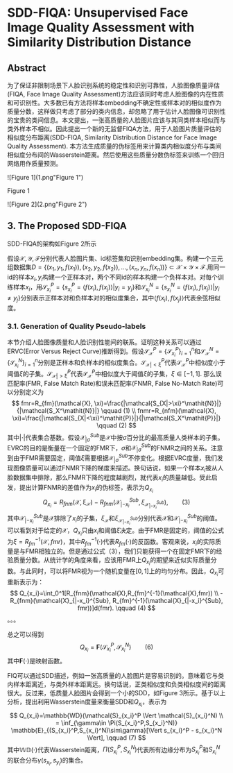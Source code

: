 # SDD-FIQA: Unsupervised Face Image Quality Assessment with Similarity Distribution Distance

## Abstract

为了保证非限制场景下人脸识别系统的稳定性和识别可靠性，人脸图像质量评估(FIQA, Face Image Quality Assessment)方法应该同时考虑人脸图像的内在性质和可识别性。大多数已有方法将样本embedding不确定性或样本对的相似度作为质量分数，这样做只考虑了部分的类内信息，却忽略了用于估计人脸图像可识别性的宝贵的类间信息。本文提出，一张高质量的人脸图片应该与其同类样本相似而与类外样本不相似。因此提出一个新的无监督FIQA方法，用于人脸图片质量评估的相似度分布距离(SDD-FIQA, Similarity Distribution Distance for Face Image Quality Assessment). 本方法生成质量的伪标签用来计算类内相似度分布与类间相似度分布间的Wasserstein距离。然后使用这些质量分数伪标签来训练一个回归网络用作质量预测。

![Figure 1](1.png"Figure 1")

Figure 1

![Figure 2](2.png"Figure 2")

## 3. The Proposed SDD-FIQA

SDD-FIQA的架构如Figure 2所示

假设$\mathcal{X,Y,F}$分别代表人脸图片集、id标签集和识别embedding集。构建一个三元组数据集$D=\{(x_1,y_1,f(x_1)),(x_2,y_2,f(x_2)),...,(x_n,y_n,f(x_n))\} \subset \mathcal{X \times Y \times F}.$用同一id的样本$x_i,y_i$构建一个正样本对，两个不同id的样本构建一个负样本对。对每个训练样本$x_i$，用$\mathcal{S}_{x_i}^P=\{s_{x_i}^P=\langle f(x_i), f(x_j) \rangle | y_i=y_j\}$和$\mathcal{S}_{x_i}^N=\{s_{x_i}^N=\langle f(x_i), f(x_j) \rangle | y_i \ne y_j\}$分别表示正样本对和负样本对的相似度集合，其中$\langle f(x_i), f(x_j) \rangle$代表余弦相似度。

### 3.1. Generation of Quality Pseudo-labels

本节介绍人脸图像质量和人脸识别性能间的联系。证明这种关系可以通过ERVC(Error Versus Reject Curve)推断得到。假设$\mathcal{S_X}^P=\{\mathcal{S}_{x_i}^P\}_{i=1}^n$和$\mathcal{S_X}^N=\{\mathcal{S}_{x_i}^N\}_{i=1}^n$分别是正样本和负样本的相似度集合。$\mathcal{S_{X|<\xi}}^P$代表$\mathcal{S_X}^P$中相似度小于阈值$\xi$的子集。$\mathcal{S_{X|>\xi}}^P$代表$\mathcal{S_X}^P$中相似度大于阈值$\xi$的子集，$\xi \in [-1,1]$. 那么误匹配率(FMR, False Match Rate)和误未匹配率(FNMR, False No-Match Rate)可以分别定义为
$$
fmr=R_{fm}(\mathcal{X}, \xi)=\frac{|\mathcal{S_{X|>\xi}^\mathit{N}}|}{|\mathcal{S_X^\mathit{N}}|} \qquad (1) \\
fnmr=R_{nfm}(\mathcal{X}, \xi)=\frac{|\mathcal{S_{X|<\xi}^\mathit{P}}|}{|\mathcal{S_X^\mathit{P}}|} \qquad (2)
$$
其中$|\cdot|$代表集合基数。假设$\mathcal{X}_{| \sigma}^{Sub}$是$\mathcal{X}$中按$\sigma$百分比的最高质量人类样本的子集。EVRC的目的是衡量在一个固定的FMR下，$\sigma$和$\mathcal{X}_{| \sigma}^{Sub}$的FNMR之间的关系。注意到由于FMR需要固定，阈值$\xi$需要根据$\mathcal{X}_{| \sigma}^{Sub}$不停变化。根据EVRC度量，我们发现图像质量可以通过FNMR下降的梯度来描述。换句话说，如果一个样本$x_i$被从人脸数据集中排除，那么FNMR下降的程度越剧烈，就代表$x_i$的质量越低。受此启发，提出计算FNMR的差值作为$x_i$的伪标签，表示为$Q_{x_i}$
$$
Q_{x_i}=R_{fnm}(\mathcal{X, \xi_X})-R_{fnm}(\mathcal{X}_{|-x_i}^{Sub}, \xi_{\mathcal{X}_{|-x_i}^{Sub}}), \qquad (3)
$$
其中$\mathcal{X}_{|-x_i}^{Sub}$是$\mathcal{X}$排除了$x_i$的子集，$\xi_{\mathcal{X}}$和$\xi_{\mathcal{X}_{|-x_i}^{Sub}}$分别代表$\mathcal{X}$和$\mathcal{X}_{|-x_i}^{Sub}$的阈值。可以看到对于给定的$\mathcal{X}$，$Q_{x_i}$只由$x_i$和阈值$\xi$决定。由于FMR是固定的，阈值的公式为$\xi=R_{fm}^{-1}(\mathcal{X}, fmr)$，其中$R_{fm}^{-1}(\cdot)$代表$R_{fm}(\cdot)$的反函数。客观来说，$x_i$的实际质量是与FMR相独立的。但是通过公式（3），我们只能获得一个在固定FMR下的经验质量分数。从统计学的角度来看，应该用FMR上$Q_{x_i}$的期望来近似实际质量分数。与此同时，可以将FMR视为一个随机变量在$[0,1]$上的均匀分布。因此，$Q_{x_i}$可重新表示为：
$$
Q_{x_i}=\int_0^1[R_{fnm}(\mathcal{X},R_{fm}^{-1}(\mathcal{X},fmr)) \\
-R_{fnm}(\mathcal{X}_{|-x_i}^{Sub}, R_{fm}^{-1}(\mathcal{X}_{|-x_i}^{Sub}, fmr))]d(fmr).  \qquad (4)
$$
。。。

总之可以得到
$$
Q_{x_i}=\textbf{F}(\mathcal{S}_{x_i}^P, \mathcal{S}_{x_i}^N)  \qquad (6)
$$
其中$\textbf{F}(\cdot)$是映射函数。

FIQ可以通过SDD描述，例如一张高质量的人脸图片是容易识别的。意味着它与类内样本距离近，与类外样本距离远。换句话说，正类相似度和负类相似度间的距离很大。反过来，低质量人脸图片会得到一个小的SDD，如Figure 3所示。基于以上分析，提出利用Wasserstein度量来衡量SDD和$Q_{x_i}$，表示为
$$
Q_{x_i}=\mathbb{WD}(\mathcal{S}_{x_i}^P \Vert \mathcal{S}_{x_i}^N) \\
= \inf_{\gamma\in \Pi(S_{x_i}^P,S_{x_i}^N)} \mathbb{E}_{(S_{x_i}^P,S_{x_i}^N)\sim\gamma}[\Vert s_{x_i}^P - s_{x_i}^N \Vert], \qquad (7)
$$
其中$\mathbb{WD}(\cdot)$代表Wasserstein距离，$\Pi(S_{x_i}^P,S_{x_i}^N)$代表所有边缘分布为$S_{x_i}^P$和$S_{x_i}^N$的联合分布$\gamma(s_{x_i}, s_{y_i})$的集合。